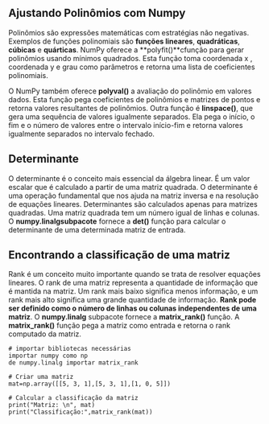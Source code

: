 ## Ajustando Polinômios com Numpy

Polinômios são expressões matemáticas com estratégias não negativas. Exemplos de funções polinomiais são **funções lineares**, **quadráticas**, **cúbicas** e **quárticas**. NumPy oferece a **polyfit()**cfunção para gerar polinômios usando mínimos quadrados. Esta função toma coordenada x , coordenada y e grau como parâmetros e retorna uma lista de coeficientes polinomiais.

O NumPy também oferece **polyval()** a avaliação do polinômio em valores dados. Esta função pega coeficientes de polinômios e matrizes de pontos e retorna valores resultantes de polinômios. Outra função é **linspace()**, que gera uma sequência de valores igualmente separados. Ela pega o início, o fim e o número de valores entre o intervalo início-fim e retorna valores igualmente separados no intervalo fechado.

## Determinante
O determinante é o conceito mais essencial da álgebra linear. É um valor escalar que é calculado a partir de uma matriz quadrada. O determinante é uma operação fundamental que nos ajuda na matriz inversa e na resolução de equações lineares. Determinantes são calculados apenas para matrizes quadradas. Uma matriz quadrada tem um número igual de linhas e colunas. O **numpy.linalgsubpacote** fornece a **det()** função para calcular o determinante de uma determinada matriz de entrada. 

## Encontrando a classificação de uma matriz
Rank é um conceito muito importante quando se trata de resolver equações lineares. O rank de uma matriz representa a quantidade de informação que é mantida na matriz. Um rank mais baixo significa menos informação, e um rank mais alto significa uma grande quantidade de informação. **Rank pode ser definido como o número de linhas ou colunas independentes de uma matriz**. O **numpy.linalg** subpacote fornece a **matrix_rank()** função. A **matrix_rank()** função pega a matriz como entrada e retorna o rank computado da matriz.

```
# importar bibliotecas necessárias 
importar numpy como np 
de numpy.linalg importar matrix_rank 

# Criar uma matriz 
mat=np.array([[5, 3, 1],[5, 3, 1],[1, 0, 5]]) 

# Calcular a classificação da matriz 
print("Matriz: \n", mat) 
print("Classificação:",matrix_rank(mat))

```
